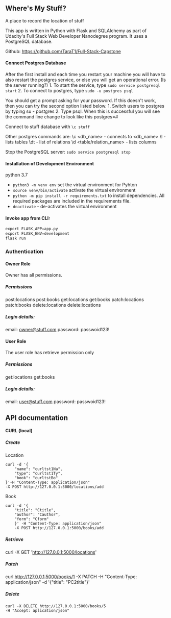 ## Where's My Stuff?
A place to record the location of stuff

This app is written in Python with Flask and SQLAlchemy as part of Udacity's Full Stack Web Developer Nanodegree program. It uses a PostgreSQL database.

Github: https://github.com/TaraT1/Full-Stack-Capstone

#### Connect Postgres Database
After the first install and each time you restart your machine you will have to also restart the postgres service, or else you will get an operational error. (Is the server running?)
	1. To start the service, type ```sudo service postgresql start```
	2. To connect to postgres, type ```sudo -u postgres psql```
	
You should get a prompt asking for your password. If this doesn't work, then you can try the second option listed below.
	1. Switch users to postgres by typing su - postgres
	2. Type psql.
When this is successful you will see the command line change to look like this postgres=#

Connect to stuff database with
``` \c stuff ```

Other postgres commands are: 
\c <db_name> - connects to <db_name>
\l - lists tables
\dt - list of relations
\d <table/relation_name> - lists columns

Stop the PostgreSQL server:
```sudo service postgresql stop```

#### Installation of Development Environment
python 3.7

* `python3 -m venv env` set the virtual environment for Pyhton 
* `source venv/bin/activate` activate the virtual environment
* `python -m pip install -r requirements.txt` to install dependencies. All required packages are included in the requirements file. 
* `deactivate` - de-activates the virtual environment


#### Invoke app from CLI:
```python 
export FLASK_APP=app.py
export FLASK_ENV=development
flask run
```
### Authentication
#### Owner Role
Owner has all permissions.

##### Permissions
post:locations		post:books
get:locations		get:books
patch:locations		patch:books
delete:locations	delete:locations

##### Login details:
email: owner@stuff.com
password: passwoid123!

#### User Role
The user role has retrieve permission only

##### Permissions
get:locations		get:books

##### Login details:
email: user@stuff.com
password: passwoid123!

## API documentation 
#### CURL (local)
##### Create
Location
```curl
curl -d '{
	"name": "curltst1Na",
	"type": "curltst1Ty",
	"book": "curltstBo"
}'-H "Content-Type: application/json" 
-X POST http://127.0.0.1:5000/locations/add
```
Book
```curl
curl -d '{
	"title": "Ctitle", 
	"author": "Cauthor", 
	"form": "Cform"
	}' -H "Content-Type: application/json" 
	-X POST http://127.0.0.1:5000/books/add

```
##### Retrieve
curl -X GET 'http://127.0.0.1:5000/locations'

##### Patch
curl http://127.0.0.1:5000/books/1 -X PATCH -H "Content-Type: application/json" -d '{"title": "PC2title"}' 


##### Delete
```curl
curl -X DELETE http://127.0.0.1:5000/books/5
-H "Accept: aplication/json"
```